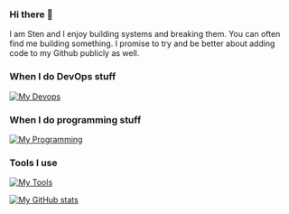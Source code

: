 ### Hi there 👋

I am Sten and I enjoy building systems and breaking them. You can often find me building something. I promise to try and be better about adding code to my Github publicly as well. 



### When I do DevOps stuff

[![My Devops](https://skillicons.dev/icons?i=aws,gcp,gitlab,bash,docker,vim,linux,redhat,ubuntu,nginx,mysql,rabbitmq,kafka,redis,windows,flask,cloudflare&perline=18)](https://skillicons.dev)

### When I do programming stuff

[![My Programming](https://skillicons.dev/icons?i=cs,clojure,c,go,py,lua,regex,java,js,css,html&perline=18)](https://skillicons.dev)

### Tools I use

[![My Tools](https://skillicons.dev/icons?i=vscode,stackoverflow,postman,figma&perline=18)](https://skillicons.dev)

[![My GitHub stats](https://github-readme-stats.vercel.app/api?username=StenLeinasaar)](https://github.com/anuraghazra/github-readme-stats)


<!--
**StenLeinasaar/StenLeinasaar** is a ✨ _special_ ✨ repository because its `README.md` (this file) appears on your GitHub profile.

Here are some ideas to get you started:

- 🔭 I’m currently working on ...
- 🌱 I’m currently learning ...
- 👯 I’m looking to collaborate on ...
- 🤔 I’m looking for help with ...
- 💬 Ask me about ...
- 📫 How to reach me: ...
- 😄 Pronouns: ...
- ⚡ Fun fact: ...
-->
